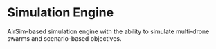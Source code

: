 # Simulation Engine
AirSim-based simulation engine with the ability to simulate multi-drone swarms and scenario-based objectives.
